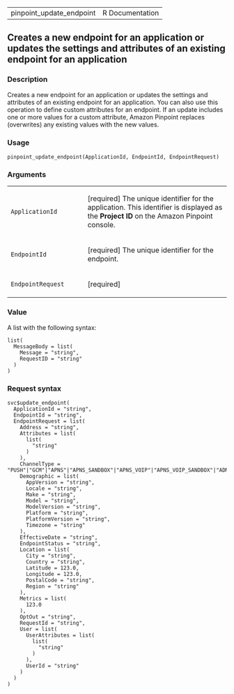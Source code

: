 <table style="width: 100%;">
<tbody>
<tr class="odd">
<td>pinpoint_update_endpoint</td>
<td style="text-align: right;">R Documentation</td>
</tr>
</tbody>
</table>

## Creates a new endpoint for an application or updates the settings and attributes of an existing endpoint for an application

### Description

Creates a new endpoint for an application or updates the settings and
attributes of an existing endpoint for an application. You can also use
this operation to define custom attributes for an endpoint. If an update
includes one or more values for a custom attribute, Amazon Pinpoint
replaces (overwrites) any existing values with the new values.

### Usage

    pinpoint_update_endpoint(ApplicationId, EndpointId, EndpointRequest)

### Arguments

<table>
<colgroup>
<col style="width: 35%" />
<col style="width: 65%" />
</colgroup>
<tbody>
<tr class="odd">
<td><code
id="pinpoint_update_endpoint_:_ApplicationId">ApplicationId</code></td>
<td><p>[required] The unique identifier for the application. This
identifier is displayed as the <strong>Project ID</strong> on the Amazon
Pinpoint console.</p></td>
</tr>
<tr class="even">
<td><code
id="pinpoint_update_endpoint_:_EndpointId">EndpointId</code></td>
<td><p>[required] The unique identifier for the endpoint.</p></td>
</tr>
<tr class="odd">
<td><code
id="pinpoint_update_endpoint_:_EndpointRequest">EndpointRequest</code></td>
<td><p>[required]</p></td>
</tr>
</tbody>
</table>

### Value

A list with the following syntax:

    list(
      MessageBody = list(
        Message = "string",
        RequestID = "string"
      )
    )

### Request syntax

    svc$update_endpoint(
      ApplicationId = "string",
      EndpointId = "string",
      EndpointRequest = list(
        Address = "string",
        Attributes = list(
          list(
            "string"
          )
        ),
        ChannelType = "PUSH"|"GCM"|"APNS"|"APNS_SANDBOX"|"APNS_VOIP"|"APNS_VOIP_SANDBOX"|"ADM"|"SMS"|"VOICE"|"EMAIL"|"BAIDU"|"CUSTOM"|"IN_APP",
        Demographic = list(
          AppVersion = "string",
          Locale = "string",
          Make = "string",
          Model = "string",
          ModelVersion = "string",
          Platform = "string",
          PlatformVersion = "string",
          Timezone = "string"
        ),
        EffectiveDate = "string",
        EndpointStatus = "string",
        Location = list(
          City = "string",
          Country = "string",
          Latitude = 123.0,
          Longitude = 123.0,
          PostalCode = "string",
          Region = "string"
        ),
        Metrics = list(
          123.0
        ),
        OptOut = "string",
        RequestId = "string",
        User = list(
          UserAttributes = list(
            list(
              "string"
            )
          ),
          UserId = "string"
        )
      )
    )
